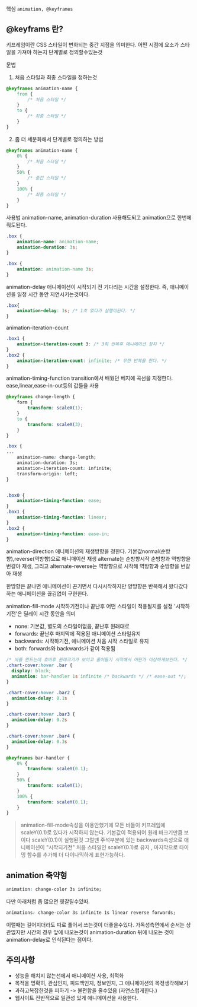 핵심
`animation, @keyframes`


## @keyframs 란?
키프레임이란 CSS 스타일이 변화되는 중간 지점을 의미한다. 어떤 시점에 요소가 스타일을 가져야 하는지 단계별로 정의할수있는것

문법
1. 처음 스타일과 최종 스타일을 정하는것
```CSS
@keyframes animation-name {
	from {
		/* 처음 스타일 */
	}
	to {
		/* 최종 스타일 */
	}
}
```
2. 좀 더 세분화해서 단계별로 정의하는 방법
```CSS
@keyframes animation-name {
	0% {
		/* 처음 스타일 */
	}
	50% {
		/* 중간 스타일 */
	}
	100% {
		/* 최종 스타일 */
	}
}
```
사용법
animation-name, animation-duration 사용해도되고
animation으로 한번에 줘도된다.
```CSS
.box {
	animation-name: animation-name;
	animation-duration: 3s;
}
```
```CSS
.box {
	animation: animation-name 3s;
}
```

animation-delay
애니메이션이 시작되기 전 기다리는 시간을 설정한다. 즉, 애니메이션을 일정 시간 동안 지연시키는것이다.
```CSS
.box{
	animation-delay: 1s; /* 1초 있다가 실행이된다. */
}
```

animation-iteration-count
```CSS
.box1 {
	animation-iteration-count 3: /* 3회 반복후 애니메이션 정지 */
}
.box2 {
	animation-iteration-count: infinite; /* 무한 반복을 한다. */
}
```

animation-timing-function
transition에서 배웠던 베지에 곡선을 지정한다. ease,linear,ease-in-out등의 값들을 사용
```CSS
@keyframes change-length {
	form {
		transform: scaleX(1);
	}
	to {
		transform: scaleX(3);	
	}
}

.box {
...
	animation-name: change-length;
	animation-duration: 3s;
	animation-iteration-count: infinite;
	transform-origin: left;
}


.box0 {
	animation-timing-function: ease;
}
.box1 {
	animation-timing-function: linear;
}
.box2 {
	animation-timing-function: ease-in;
}
```

animation-direction
애니메이션의 재생방향을 정한다. 기본값normal(순방향),reverse(역방향)으로 애니매이션 재생
alternate는 순방향시작 순방향과 역방향을 번갈아 재생, 그리고 alternate-reverse는 역방향으로 시작해 역방향과 순방향을 번갈아 재생

한방향은 끝나면 애니메이션이 끈기면서 다시시작하지만
양방향은 반복해서 왔다갔다하는 애니메이션을 끊김없이 구현한다.

animation-fill-mode
시작하기전이나 끝난후 어떤 스타일이 적용될지를 설정
'시작하기전'은 딜레이 시간 동안을 의미
- none: 기본값, 별도의 스타일이없음, 끝난후 원래대로
- forwards: 끝난후 마지막에 적용된 애니메이션 스타일유지
- backwards: 시작하기전, 애니메이션 처음 시작 스타일로 유지
- both: forwards와 backwards가 같이 적용됨
```CSS
/* 바를 만드는데 호버후 원래크기가 보이고 줄어들기 시작해서 어딘가 이상하게보인다. */
.chart-cover:hover .bar {
  display: block;
  animation: bar-handler 1s infinite /* backwards */ /* ease-out */;
}

.chart-cover:hover .bar2 {
  animation-delay: 0.1s
}

.chart-cover:hover .bar3 {
  animation-delay: 0.2s
}

.chart-cover:hover .bar4 {
  animation-delay: 0.3s
}

@keyframes bar-handler {
	0% {
		transform: scaleY(0.1);
	}
	50% {
		transform: scaleY(1);
	}
	100% {
		transform: scaleY(0.1);
	}
}
```
>animation-fill-mode속성을 이용안했기에 모든 바들이 키프레임에 scaleY(0.1)로 있다가 시작하지 않는다. 기본값이 적용되어 원래 바크기만큼 보이다 scaleY(0.1)이 실행된것 그럴땐 주석부분에 있는 backwards속성으로 애니메이션이 "시작되기전" 처음 스타일인 scaleY(0.1)로 유지 , 마지막으로 타이밍 함수를 추가해 더 다이나믹하게 표현가능하다.
## animation 축약형
```css
animation: change-color 3s infinite;
```
다만 아래처럼 좀 많으면 헷갈릴수있따.
```css
animations: change-color 3s infinite 1s linear reverse forwards;
```
이럴때는 길어지더라도 따로 풀어서 쓰는것이 더좋을수있다. 가독성측면에서
순서는 상관없지만 시간의 경우 앞에 나오는것이 animation-duration 뒤에 나오는 것이 animation-delay로 인식된다는 점이다.

## 주의사항
- 성능을 해치지 않는선에서 애니메이션 사용, 최적화
- 목적을 명확히, 관심인지, 피드백인지, 정보인지, 그 애니메이션의 목젃생각해보기
- 과하고복잡한것을 피하기 -> 불편함을 줄수있음 (자연스럽게한다.)
- 웹사이트 전반적으로 일관성 있게 애니메이션을 사용한다.